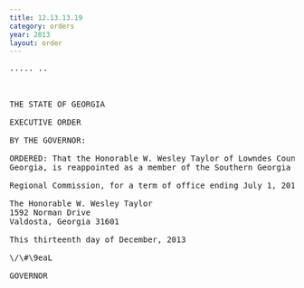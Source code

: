 ```yaml
---
title: 12.13.13.19
category: orders
year: 2013
layout: order
---
```


<pre>..... ..

  

THE STATE OF GEORGIA

EXECUTIVE ORDER

BY THE GOVERNOR:

ORDERED: That the Honorable W. Wesley Taylor of Lowndes County,
Georgia, is reappointed as a member of the Southern Georgia

Regional Commission, for a term of office ending July 1, 2015.

The Honorable W. Wesley Taylor
1592 Norman Drive
Valdosta, Georgia 31601

This thirteenth day of December, 2013

\/\#\9eaL

GOVERNOR

</pre>
